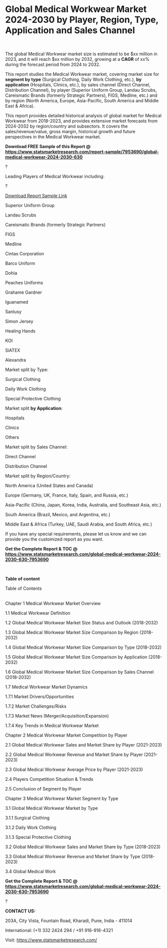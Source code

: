 <h1>Global Medical Workwear Market 2024-2030 by Player, Region, Type, Application and Sales Channel</h1><br/><p>The global Medical Workwear market size is estimated to be $xx million in 2023, and it will reach $xx million by 2032, growing at a <strong>CAGR</strong> of xx% during the forecast period from 2024 to 2032.</p>
 
 
 
 <p>This report studies the Medical Workwear market, covering market size for <strong>segment by type</strong> (Surgical Clothing, Daily Work Clothing, etc.), <strong>by application</strong> (Hospitals, Clinics, etc.), by sales channel (Direct Channel, Distribution Channel), by player (Superior Uniform Group, Landau Scrubs, Careismatic Brands (formerly Strategic Partners), FIGS, Medline, etc.) and by region (North America, Europe, Asia-Pacific, South America and Middle East & Africa).</p>
 
 
 
 <p>This report provides detailed historical analysis of global market for Medical Workwear from 2018-2023, and provides extensive market forecasts from 2024-2032 by region/country and subsectors. It covers the sales/revenue/value, gross margin, historical growth and future perspectives in the Medical Workwear market.</p>
 
 
 
 <div><b>Download FREE Sample of this Report @ <a href="https://www.statsmarketresearch.com/download-free-sample/7953690/global-medical-workwear-2024-2030-630">https://www.statsmarketresearch.com/report-sample/7953690/global-medical-workwear-2024-2030-630</a></b></div>
 
 
 
 <p>? </p>
 
 
 
 <p>Leading Players of Medical Workwear including:</p>
 
 
 
 <p>? </p>
 
 
 
 <p><a href="https://www.statsmarketresearch.com/download-free-sample/7953690/global-medical-workwear-2024-2030-630">Download Report Sample Link</a></p>
 
 
 
 <p>Superior Uniform Group</p>
 
 
 
 <p>Landau Scrubs</p>
 
 
 
 <p>Careismatic Brands (formerly Strategic Partners)</p>
 
 
 
 <p>FIGS</p>
 
 
 
 <p>Medline</p>
 
 
 
 <p>Cintas Corporation</p>
 
 
 
 <p>Barco Uniform</p>
 
 
 
 <p>Dohia</p>
 
 
 
 <p>Peaches Uniforms</p>
 
 
 
 <p>Grahame Gardner</p>
 
 
 
 <p>Iguanamed</p>
 
 
 
 <p>Sanlusy</p>
 
 
 
 <p>Simon Jersey</p>
 
 
 
 <p>Healing Hands</p>
 
 
 
 <p>KOI</p>
 
 
 
 <p>SiATEX</p>
 
 
 
 <p>Alexandra</p>
 
 
 
 <p>Market split by Type:</p>
 
 
 
 <p>Surgical Clothing</p>
 
 
 
 <p>Daily Work Clothing</p>
 
 
 
 <p>Special Protective Clothing</p>
 
 
 
 <p>Market split <strong>by Application</strong>:</p>
 
 
 
 <p>Hospitals</p>
 
 
 
 <p>Clinics</p>
 
 
 
 <p>Others</p>
 
 
 
 <p>Market split by Sales Channel:</p>
 
 
 
 <p>Direct Channel</p>
 
 
 
 <p>Distribution Channel</p>
 
 
 
 <p>Market split by Region/Country:</p>
 
 
 
 <p>North America (United States and Canada)</p>
 
 
 
 <p>Europe (Germany, UK, France, Italy, Spain, and Russia, etc.)</p>
 
 
 
 <p>Asia-Pacific (China, Japan, Korea, India, Australia, and Southeast Asia, etc.)</p>
 
 
 
 <p>South America (Brazil, Mexico, and Argentina, etc.)</p>
 
 
 
 <p>Middle East & Africa (Turkey, UAE, Saudi Arabia, and South Africa, etc.)</p>
 
 
 
 <p>If you have any special requirements, please let us know and we can provide you the customized report as you want.</p>
 
 
 
 <div><b>Get the Complete Report & TOC @ <a href="https://www.statsmarketresearch.com/global-medical-workwear-2024-2030-630-7953690">https://www.statsmarketresearch.com/global-medical-workwear-2024-2030-630-7953690</a></b></div>
 
 
 
 <p><br />
 
 <b>Table of content</b></p>
 
 
 
 <p>Table of Contents<br />
 
 <br />
 
 Chapter 1 Medical Workwear Market Overview<br />
 
 1.1 Medical Workwear Definition<br />
 
 1.2 Global Medical Workwear Market Size Status and Outlook (2018-2032)<br />
 
 1.3 Global Medical Workwear Market Size Comparison by Region (2018-2032)<br />
 
 1.4 Global Medical Workwear Market Size Comparison by Type (2018-2032)<br />
 
 1.5 Global Medical Workwear Market Size Comparison by Application (2018-2032)<br />
 
 1.6 Global Medical Workwear Market Size Comparison by Sales Channel (2018-2032)<br />
 
 1.7 Medical Workwear Market Dynamics<br />
 
 1.7.1 Market Drivers/Opportunities<br />
 
 1.7.2 Market Challenges/Risks<br />
 
 1.7.3 Market News (Merger/Acquisition/Expansion)<br />
 
 1.7.4 Key Trends in Medical Workwear Market<br />
 
 Chapter 2 Medical Workwear Market Competition by Player<br />
 
 2.1 Global Medical Workwear Sales and Market Share by Player (2021-2023)<br />
 
 2.2 Global Medical Workwear Revenue and Market Share by Player (2021-2023)<br />
 
 2.3 Global Medical Workwear Average Price by Player (2021-2023)<br />
 
 2.4 Players Competition Situation & Trends<br />
 
 2.5 Conclusion of Segment by Player<br />
 
 Chapter 3 Medical Workwear Market Segment by Type<br />
 
 3.1 Global Medical Workwear Market by Type<br />
 
 3.1.1 Surgical Clothing<br />
 
 3.1.2 Daily Work Clothing<br />
 
 3.1.3 Special Protective Clothing<br />
 
 3.2 Global Medical Workwear Sales and Market Share by Type (2018-2023)<br />
 
 3.3 Global Medical Workwear Revenue and Market Share by Type (2018-2023)<br />
 
 3.4 Global Medical Work</p>
 
 
 
 <div><b>Get the Complete Report & TOC @ <a href="https://www.statsmarketresearch.com/global-medical-workwear-2024-2030-630-7953690">https://www.statsmarketresearch.com/global-medical-workwear-2024-2030-630-7953690</a></b></div>
 
 
 
 <p>? </p>
 
 
 
 <p><b>CONTACT US:</b><br />
 
 203A, City Vista, Fountain Road, Kharadi, Pune, India - 411014<br />
 
 International: (+1) 332 2424 294 / +91 916-916-4321<br />
 
 Visit: <a href="https://www.statsmarketresearch.com/">https://www.statsmarketresearch.com/</a></p>